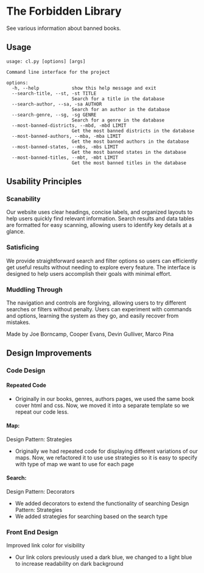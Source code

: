 # The Forbidden Library
See various information about banned books.

## Usage

```
usage: cl.py [options] [args]

Command line interface for the project

options:
  -h, --help            show this help message and exit
  --search-title, --st, -st TITLE
                        Search for a title in the database
  --search-author, --sa, -sa AUTHOR
                        Search for an author in the database
  --search-genre, --sg, -sg GENRE
                        Search for a genre in the database
  --most-banned-districts, --mbd, -mbd LIMIT
                        Get the most banned districts in the database
  --most-banned-authors, --mba, -mba LIMIT
                        Get the most banned authors in the database
  --most-banned-states, --mbs, -mbs LIMIT
                        Get the most banned states in the database
  --most-banned-titles, --mbt, -mbt LIMIT
                        Get the most banned titles in the database
```

## Usability Principles

### Scanability
Our website uses clear headings, concise labels, and organized layouts to help users quickly find relevant information. Search results and data tables are formatted for easy scanning, allowing users to identify key details at a glance.

### Satisficing
We provide straightforward search and filter options so users can efficiently get useful results without needing to explore every feature. The interface is designed to help users accomplish their goals with minimal effort.

### Muddling Through
The navigation and controls are forgiving, allowing users to try different searches or filters without penalty. Users can experiment with commands and options, learning the system as they go, and easily recover from mistakes.

Made by Joe Borncamp, Cooper Evans, Devin Gulliver, Marco Pina

## Design Improvements

### Code Design
#### Repeated Code
- Originally in our books, genres, authors pages, we used the same book cover html and css. Now, we moved it into a separate template so we repeat our code less.
#### Map:
Design Pattern: Strategies
- Originally we had repeated code for displaying different variations of our maps. Now, we refactored it to use use strategies so it is easy to specify with type of map we want to use for each page
#### Search:
Design Pattern: Decorators
- We added decorators to extend the functionality of searching
Design Pattern: Strategies
- We added strategies for searching based on the search type
### Front End Design
Improved link color for visibility
- Our link colors previously used a dark blue, we changed to a light blue to increase readability on dark background
